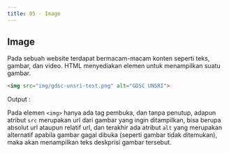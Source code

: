 ```yaml
---
title: 05 - Image
---
```


## Image

Pada sebuah website terdapat bermacam-macam konten seperti teks, gambar, dan video. HTML menyediakan elemen untuk
menampilkan suatu gambar.

```html
<img src="img/gdsc-unsri-test.png" alt="GDSC UNSRI">
```

Output :

Pada elemen `<img>` hanya ada tag pembuka, dan tanpa penutup, adapun atribut `src` merupakan url dari gambar yang ingin
ditampilkan, bisa berupa absolut url ataupun relatif url, dan terakhir ada atribut `alt` yang merupakan alternatif
apabila gambar gagal dibuka (seperti gambar tidak ditemukan), maka akan menampilkan teks deskprisi gambar tersebut.